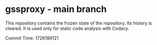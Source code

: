 # gssproxy - main branch

This repository contains the frozen state of the repository.
Its history is cleared. It is used only for static code
analysis with Codacy.

Commit Time: 1726189121